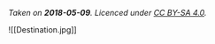 *Taken on **2018-05-09**. Licenced under [CC BY-SA 4.0](http://creativecommons.org/licenses/by-sa/4.0/).*

![[Destination.jpg]]